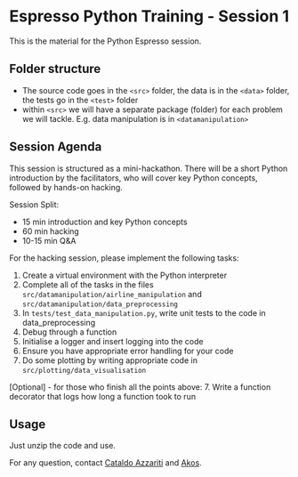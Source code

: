 # Espresso Python Training - Session 1
This is the material for the Python Espresso session.


 
## Folder structure
* The source code goes in the `<src>` folder, the data is in the `<data>` folder, the tests go in the `<test>` folder
* within `<src>` we will have a separate package (folder) for each problem we will tackle. E.g. data manipulation is in `<datamanipulation>`



## Session Agenda
This session is structured as a mini-hackathon. There will be a short Python introduction by the facilitators,
who will cover key Python concepts, followed by hands-on hacking.

Session Split:
* 15 min introduction and key Python concepts
* 60 min hacking
* 10-15 min Q&A

For the hacking session, please implement the following tasks:
1. Create a virtual environment with the Python interpreter
2. Complete all of the tasks in the files `src/datamanipulation/airline_manipulation` and `src/datamanipulation/data_preprocessing`
3. In `tests/test_data_manipulation.py`, write unit tests to the code in data_preprocessing 
4. Debug through a function
5. Initialise a logger and insert logging into the code
6. Ensure you have appropriate error handling for your code
7. Do some plotting by writing appropriate code in `src/plotting/data_visualisation`

[Optional] - for those who finish all the points above:
7. Write a function decorator that logs how long a function took to run

## Usage
Just unzip the code and use.

For any question, contact [Cataldo Azzariti](cataldo.azzariti@publicissapient.com) and [Akos](akos.fenemore@publicissapient.com).
